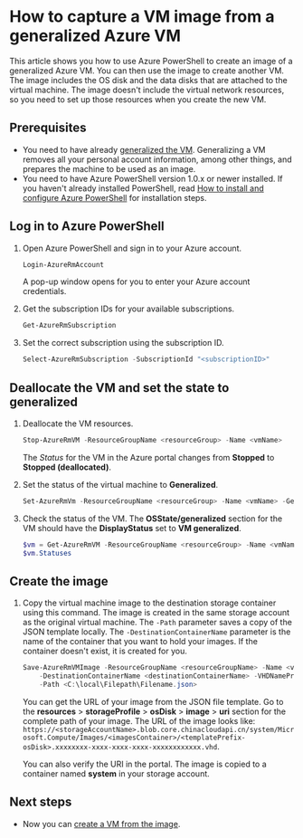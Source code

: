 <properties
    pageTitle="Capture a VM image from generalized Azure VM | Azure"
    description="Learn how to capture a VM image from a generalized Azure VM created in the Resource Manager deployment model"
    services="virtual-machines-windows"
    documentationcenter=""
    author="cynthn"
    manager="timlt"
    editor=""
    tags="azure-resource-manager" />
<tags
    ms.assetid="afdae4a1-6dfb-47b4-902a-f327f9bfe5b4"
    ms.service="virtual-machines-windows"
    ms.workload="infrastructure-services"
    ms.tgt_pltfrm="vm-windows"
    ms.devlang="na"
    ms.topic="article"
    ms.date="10/20/2016"
    wacn.date=""
    ms.author="cynthn" />

# How to capture a VM image from a generalized Azure VM
This article shows you how to use Azure PowerShell to create an image of a generalized Azure VM. You can then use the image to create another VM. The image includes the OS disk and the data disks that are attached to the virtual machine. The image doesn't include the virtual network resources, so you need to set up those resources when you create the new VM. 

## Prerequisites
* You need to have already [generalized the VM](/documentation/articles/virtual-machines-windows-generalize-vhd/). Generalizing a VM removes all your personal account information, among other things, and prepares the machine to be used as an image.
* You need to have Azure PowerShell version 1.0.x or newer installed. If you haven't already installed PowerShell, read [How to install and configure Azure PowerShell](/documentation/articles/powershell-install-configure/) for installation steps.

## Log in to Azure PowerShell
1. Open Azure PowerShell and sign in to your Azure account.
   
    ```powershell
    Login-AzureRmAccount
    ```
   
    A pop-up window opens for you to enter your Azure account credentials.
2. Get the subscription IDs for your available subscriptions.
   
    ```powershell
    Get-AzureRmSubscription
    ```
3. Set the correct subscription using the subscription ID.
   
    ```powershell
    Select-AzureRmSubscription -SubscriptionId "<subscriptionID>"
    ```

## Deallocate the VM and set the state to generalized
1. Deallocate the VM resources.
   
    ```powershell
    Stop-AzureRmVM -ResourceGroupName <resourceGroup> -Name <vmName>
    ```
   
    The *Status* for the VM in the Azure portal changes from **Stopped** to **Stopped (deallocated)**.
2. Set the status of the virtual machine to **Generalized**. 
   
    ```powershell
    Set-AzureRmVm -ResourceGroupName <resourceGroup> -Name <vmName> -Generalized
    ```
3. Check the status of the VM. The **OSState/generalized** section for the VM should have the **DisplayStatus** set to **VM generalized**.  
   
    ```powershell
    $vm = Get-AzureRmVM -ResourceGroupName <resourceGroup> -Name <vmName> -Status
    $vm.Statuses
    ```

## Create the image
1. Copy the virtual machine image to the destination storage container using this command. The image is created in the same storage account as the original virtual machine. The `-Path` parameter saves a copy of the JSON template locally. The `-DestinationContainerName` parameter is the name of the container that you want to hold your images. If the container doesn't exist, it is created for you.
   
    ```powershell
    Save-AzureRmVMImage -ResourceGroupName <resourceGroupName> -Name <vmName> `
        -DestinationContainerName <destinationContainerName> -VHDNamePrefix <templateNamePrefix> `
        -Path <C:\local\Filepath\Filename.json>
    ```
   
    You can get the URL of your image from the JSON file template. Go to the **resources** > **storageProfile** > **osDisk** > **image** > **uri** section for the complete path of your image. The URL of the image looks like: `https://<storageAccountName>.blob.core.chinacloudapi.cn/system/Microsoft.Compute/Images/<imagesContainer>/<templatePrefix-osDisk>.xxxxxxxx-xxxx-xxxx-xxxx-xxxxxxxxxxxx.vhd`.
   
    You can also verify the URI in the portal. The image is copied to a container named **system** in your storage account. 

## Next steps
* Now you can [create a VM from the image](/documentation/articles/virtual-machines-windows-create-vm-generalized/).

